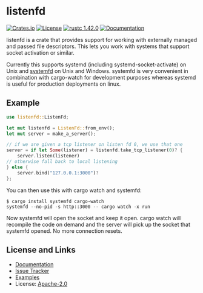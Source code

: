 # listenfd

[![Crates.io](https://img.shields.io/crates/d/listenfd.svg)](https://crates.io/crates/listenfd)
[![License](https://img.shields.io/github/license/mitsuhiko/listenfd)](https://github.com/mitsuhiko/listenfd/blob/master/LICENSE)
[![rustc 1.42.0](https://img.shields.io/badge/rust-1.42%2B-orange.svg)](https://img.shields.io/badge/rust-1.42%2B-orange.svg)
[![Documentation](https://docs.rs/listenfd/badge.svg)](https://docs.rs/listenfd)

listenfd is a crate that provides support for working with externally managed
and passed file descriptors. This lets you work with systems that support
socket activation or similar.

Currently this supports systemd (including systemd-socket-activate) on Unix and
[systemfd](https://github.com/mitsuhiko/systemfd) on Unix and Windows.
systemfd is very convenient in combination with cargo-watch for development
purposes whereas systemd is useful for production deployments on linux.

## Example

```rust
use listenfd::ListenFd;

let mut listenfd = ListenFd::from_env();
let mut server = make_a_server();

// if we are given a tcp listener on listen fd 0, we use that one
server = if let Some(listener) = listenfd.take_tcp_listener(0)? {
    server.listen(listener)
// otherwise fall back to local listening
} else {
    server.bind("127.0.0.1:3000")?
};
```

You can then use this with cargo watch and systemfd:

```
$ cargo install systemfd cargo-watch
systemfd --no-pid -s http::3000 -- cargo watch -x run
```

Now systemfd will open the socket and keep it open. cargo watch will recompile
the code on demand and the server will pick up the socket that systemfd opened.
No more connection resets.

## License and Links

- [Documentation](https://docs.rs/listenfd/)
- [Issue Tracker](https://github.com/mitsuhiko/listenfd/issues)
- [Examples](https://github.com/mitsuhiko/listenfd/tree/main/examples)
- License: [Apache-2.0](https://github.com/mitsuhiko/listenfd/blob/main/LICENSE)
